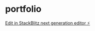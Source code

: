 # portfolio

[Edit in StackBlitz next generation editor ⚡️](https://stackblitz.com/~/github.com/msousa202/portfolio)